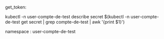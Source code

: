 get_token:

kubectl -n user-compte-de-test describe secret $(kubectl -n user-compte-de-test get secret | grep compte-de-test | awk '{print $1}')

namespace : user-compte-de-test
